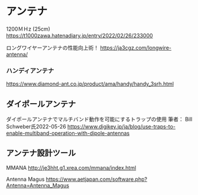 # アンテナ

1200ＭＨz (25cm)
https://t1000zawa.hatenadiary.jp/entry/2022/02/26/233000

ロングワイヤーアンテナの性能向上術！
https://ja3cgz.com/longwire-antenna/

### ハンディアンテナ
https://www.diamond-ant.co.jp/product/ama/handy/handy_3srh.html

## ダイポールアンテナ
ダイポールアンテナでマルチバンド動作を可能にするトラップの使用
筆者： Bill Schweber氏2022-05-26
https://www.digikey.jp/ja/blog/use-traps-to-enable-multiband-operation-with-dipole-antennas

## アンテナ設計ツール
MMANA
http://je3hht.g1.xrea.com/mmana/index.html

Antenna Magus
https://www.aetjapan.com/software.php?Antenna=Antenna_Magus

